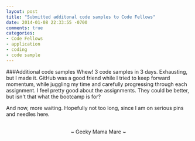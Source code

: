 ```yaml
---
layout: post
title: "Submitted additonal code samples to Code Fellows"
date: 2014-01-08 22:33:55 -0700
comments: true
categories:
- Code Fellows
- application
- coding
- code sample
---
```

###Additional code samples
Whew!  3 code samples in 3 days.  Exhausting, but I made it.  GitHub was a good friend while I tried to keep forward momentum, while juggling my time and carefully progressing through each assignment.  I feel pretty good about the assignments.  They could be better, but isn't that what the bootcamp is for?

And now, more waiting.  Hopefully not too long, since I am on serious pins and needles here.

<br>
<center>~ Geeky Mama Mare ~</center>
